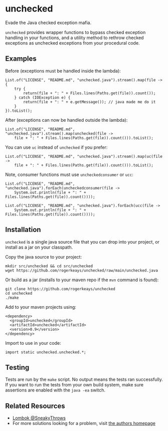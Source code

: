 # unchecked

Evade the Java checked exception mafia.

`unchecked` provides wrapper functions to bypass checked exception handling in
your functions, and a utility method to rethrow checked exceptions as unchecked
exceptions from your procedural code.

## Examples

Before (exceptions must be handled inside the lambda):

    List.of("LICENSE", "README.md", "unchecked.java").stream().map(file -> {
        try {
            return(file + ": " + Files.lines(Paths.get(file)).count());
        } catch (IOException e) {
            return(file + ": " + e.getMessage()); // java made me do it
        }
    }).toList();

After (exceptions can now be handled outside the lambda):

    List.of("LICENSE", "README.md", "unchecked.java").stream().map(unchecked(file -> 
        file + ": " + Files.lines(Paths.get(file)).count())).toList();

You can use `uc` instead of `unchecked` if you prefer:

    List.of("LICENSE", "README.md", "unchecked.java").stream().map(uc(file -> 
        file + ": " + Files.lines(Paths.get(file)).count())).toList();

Note, consumer functions must use `uncheckedconsumer` or `ucc`:

    List.of("LICENSE", "README.md", "unchecked.java").forEach(uncheckedconsumer(file -> 
        System.out.println(file + ": " + Files.lines(Paths.get(file)).count())));

    List.of("LICENSE", "README.md", "unchecked.java").forEach(ucc(file -> 
        System.out.println(file + ": " + Files.lines(Paths.get(file)).count())));

## Installation

`unchecked` is a single java source file that you can drop into your project,
or install as a jar on your classpath.

Copy the java source to your project:

    mkdir src/unchecked && cd src/unchecked
    wget https://github.com/rogerkeays/unchecked/raw/main/unchecked.java

Or build as a jar (installs to your maven repo if the `mvn` command is found):

    git clone https://github.com/rogerkeays/unchecked
    cd unchecked
    ./make

Add to your maven projects using:

    <dependency>
      <groupId>unchecked</groupId>
      <artifactId>unchecked</artifactId>
      <version>0.9</version>
    </dependency>

Import to use in your code:

    import static unchecked.unchecked.*;

## Testing

Tests are run by the `make` script. No output means the tests ran successfully.
If you want to run the tests from your own build system, make sure assertions
are enabled with the `java -ea` switch.

## Related Resources

 - [Lombok @SneakyThrows][1]
 - For more solutions looking for a problem, visit [the authors homepage][2]

[1]: https://projectlombok.org/features/SneakyThrows
[2]: https://rogerkeays.com

